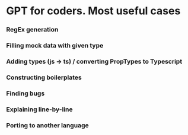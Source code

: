 # GPT for coders. Most useful cases

### RegEx generation

### Filling mock data with given type

### Adding types (js -> ts) / converting PropTypes to Typescript

### Constructing boilerplates

### Finding bugs

### Explaining line-by-line

### Porting to another language
